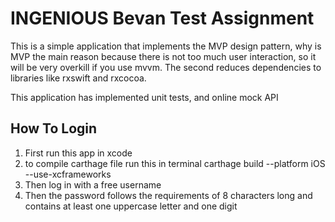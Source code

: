 # INGENIOUS Bevan Test Assignment

This is a simple application that implements the MVP design pattern, why is MVP the main reason because there is not too much user interaction, so it will be very overkill if you use mvvm. The second reduces dependencies to libraries like rxswift and rxcocoa.

This application has implemented unit tests, and online mock API 







## How To Login
1. First run this app in xcode
2. to compile carthage file run this in terminal carthage build --platform iOS --use-xcframeworks
3. Then log in with a free username
4. Then the password follows the requirements of 8 characters long and contains at least one uppercase letter and one digit


